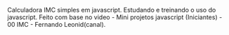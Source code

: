 Calculadora IMC simples em javascript. 
Estudando e treinando o uso do javascript.
Feito com base no video - Mini projetos javascript (Iniciantes) - 00 IMC - Fernando Leonid(canal).